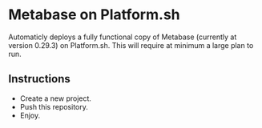 # Metabase on Platform.sh

Automaticly deploys a fully functional copy of Metabase (currently at version 0.29.3) on Platform.sh.  This will require at minimum a large plan to run.

## Instructions

- Create a new project.
- Push this repository.
- Enjoy.

